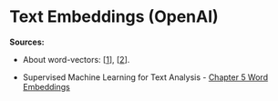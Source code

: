 # Text Embeddings (OpenAI)

**Sources:**

-   About word-vectors: [[1](https://juliasilge.com/blog/tidy-word-vectors/)], [[2](https://juliasilge.com/blog/word-vectors-take-two/)].

-   Supervised Machine Learning for Text Analysis - [Chapter 5 Word Embeddings](https://smltar.com/embeddings.html)
